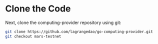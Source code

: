 # Clone the Code

Next, clone the computing-provider repository using git:

```bash
git clone https://github.com/lagrangedao/go-computing-provider.git
git checkout mars-testnet
```
